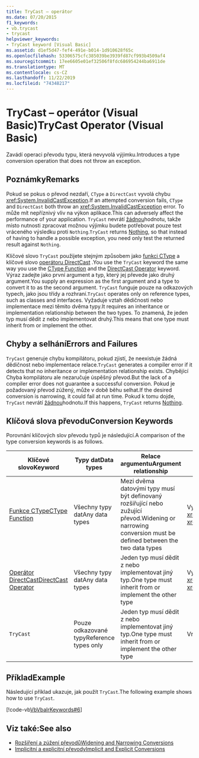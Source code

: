 ```yaml
---
title: TryCast – operátor
ms.date: 07/20/2015
f1_keywords:
- vb.trycast
- trycast
helpviewer_keywords:
- TryCast keyword [Visual Basic]
ms.assetid: d1ef5d47-fef4-491e-b014-1d910628f65c
ms.openlocfilehash: 53306575cfc385039be3939fd87cf993b4509af4
ms.sourcegitcommit: 17ee6605e01ef32506f8fdc686954244ba6911de
ms.translationtype: MT
ms.contentlocale: cs-CZ
ms.lasthandoff: 11/22/2019
ms.locfileid: "74348217"
---
```

# <a name="trycast-operator-visual-basic"></a><span data-ttu-id="57294-102">TryCast – operátor (Visual Basic)</span><span class="sxs-lookup"><span data-stu-id="57294-102">TryCast Operator (Visual Basic)</span></span>
<span data-ttu-id="57294-103">Zavádí operaci převodu typu, která nevyvolá výjimku.</span><span class="sxs-lookup"><span data-stu-id="57294-103">Introduces a type conversion operation that does not throw an exception.</span></span>  
  
## <a name="remarks"></a><span data-ttu-id="57294-104">Poznámky</span><span class="sxs-lookup"><span data-stu-id="57294-104">Remarks</span></span>  
 <span data-ttu-id="57294-105">Pokud se pokus o převod nezdaří, `CType` a `DirectCast` vyvolá chybu <xref:System.InvalidCastException>.</span><span class="sxs-lookup"><span data-stu-id="57294-105">If an attempted conversion fails, `CType` and `DirectCast` both throw an <xref:System.InvalidCastException> error.</span></span> <span data-ttu-id="57294-106">To může mít nepříznivý vliv na výkon aplikace.</span><span class="sxs-lookup"><span data-stu-id="57294-106">This can adversely affect the performance of your application.</span></span> <span data-ttu-id="57294-107">`TryCast` nevrátí [žádnou](../../../visual-basic/language-reference/nothing.md)hodnotu, takže místo nutnosti zpracovat možnou výjimku budete potřebovat pouze test vráceného výsledku proti `Nothing`.</span><span class="sxs-lookup"><span data-stu-id="57294-107">`TryCast` returns [Nothing](../../../visual-basic/language-reference/nothing.md), so that instead of having to handle a possible exception, you need only test the returned result against `Nothing`.</span></span>  
  
 <span data-ttu-id="57294-108">Klíčové slovo `TryCast` použijete stejným způsobem jako [funkci CType](../../../visual-basic/language-reference/functions/ctype-function.md) a klíčové slovo [operátoru DirectCast](../../../visual-basic/language-reference/operators/directcast-operator.md) .</span><span class="sxs-lookup"><span data-stu-id="57294-108">You use the `TryCast` keyword the same way you use the [CType Function](../../../visual-basic/language-reference/functions/ctype-function.md) and the [DirectCast Operator](../../../visual-basic/language-reference/operators/directcast-operator.md) keyword.</span></span> <span data-ttu-id="57294-109">Výraz zadejte jako první argument a typ, který jej převede jako druhý argument.</span><span class="sxs-lookup"><span data-stu-id="57294-109">You supply an expression as the first argument and a type to convert it to as the second argument.</span></span> <span data-ttu-id="57294-110">`TryCast` funguje pouze na odkazových typech, jako jsou třídy a rozhraní.</span><span class="sxs-lookup"><span data-stu-id="57294-110">`TryCast` operates only on reference types, such as classes and interfaces.</span></span> <span data-ttu-id="57294-111">Vyžaduje vztah dědičnosti nebo implementace mezi těmito dvěma typy.</span><span class="sxs-lookup"><span data-stu-id="57294-111">It requires an inheritance or implementation relationship between the two types.</span></span> <span data-ttu-id="57294-112">To znamená, že jeden typ musí dědit z nebo implementovat druhý.</span><span class="sxs-lookup"><span data-stu-id="57294-112">This means that one type must inherit from or implement the other.</span></span>  
  
## <a name="errors-and-failures"></a><span data-ttu-id="57294-113">Chyby a selhání</span><span class="sxs-lookup"><span data-stu-id="57294-113">Errors and Failures</span></span>  
 <span data-ttu-id="57294-114">`TryCast` generuje chybu kompilátoru, pokud zjistí, že neexistuje žádná dědičnost nebo implementace relace.</span><span class="sxs-lookup"><span data-stu-id="57294-114">`TryCast` generates a compiler error if it detects that no inheritance or implementation relationship exists.</span></span> <span data-ttu-id="57294-115">Chybějící Chyba kompilátoru ale nezaručuje úspěšný převod.</span><span class="sxs-lookup"><span data-stu-id="57294-115">But the lack of a compiler error does not guarantee a successful conversion.</span></span> <span data-ttu-id="57294-116">Pokud je požadovaný převod zúžený, může v době běhu selhat.</span><span class="sxs-lookup"><span data-stu-id="57294-116">If the desired conversion is narrowing, it could fail at run time.</span></span> <span data-ttu-id="57294-117">Pokud k tomu dojde, `TryCast` nevrátí [žádnou](../../../visual-basic/language-reference/nothing.md)hodnotu.</span><span class="sxs-lookup"><span data-stu-id="57294-117">If this happens, `TryCast` returns [Nothing](../../../visual-basic/language-reference/nothing.md).</span></span>  
  
## <a name="conversion-keywords"></a><span data-ttu-id="57294-118">Klíčová slova převodu</span><span class="sxs-lookup"><span data-stu-id="57294-118">Conversion Keywords</span></span>  
 <span data-ttu-id="57294-119">Porovnání klíčových slov převodu typů je následující.</span><span class="sxs-lookup"><span data-stu-id="57294-119">A comparison of the type conversion keywords is as follows.</span></span>  
  
|<span data-ttu-id="57294-120">Klíčové slovo</span><span class="sxs-lookup"><span data-stu-id="57294-120">Keyword</span></span>|<span data-ttu-id="57294-121">Typy dat</span><span class="sxs-lookup"><span data-stu-id="57294-121">Data types</span></span>|<span data-ttu-id="57294-122">Relace argumentu</span><span class="sxs-lookup"><span data-stu-id="57294-122">Argument relationship</span></span>|<span data-ttu-id="57294-123">Selhání za běhu</span><span class="sxs-lookup"><span data-stu-id="57294-123">Run-time failure</span></span>|  
|---|---|---|---|  
|[<span data-ttu-id="57294-124">Funkce CType</span><span class="sxs-lookup"><span data-stu-id="57294-124">CType Function</span></span>](../../../visual-basic/language-reference/functions/ctype-function.md)|<span data-ttu-id="57294-125">Všechny typy dat</span><span class="sxs-lookup"><span data-stu-id="57294-125">Any data types</span></span>|<span data-ttu-id="57294-126">Mezi dvěma datovými typy musí být definovaný rozšiřující nebo zužující převod.</span><span class="sxs-lookup"><span data-stu-id="57294-126">Widening or narrowing conversion must be defined between the two data types</span></span>|<span data-ttu-id="57294-127">Vyvolá <xref:System.InvalidCastException></span><span class="sxs-lookup"><span data-stu-id="57294-127">Throws <xref:System.InvalidCastException></span></span>|  
|[<span data-ttu-id="57294-128">Operátor DirectCast</span><span class="sxs-lookup"><span data-stu-id="57294-128">DirectCast Operator</span></span>](../../../visual-basic/language-reference/operators/directcast-operator.md)|<span data-ttu-id="57294-129">Všechny typy dat</span><span class="sxs-lookup"><span data-stu-id="57294-129">Any data types</span></span>|<span data-ttu-id="57294-130">Jeden typ musí dědit z nebo implementovat jiný typ.</span><span class="sxs-lookup"><span data-stu-id="57294-130">One type must inherit from or implement the other type</span></span>|<span data-ttu-id="57294-131">Vyvolá <xref:System.InvalidCastException></span><span class="sxs-lookup"><span data-stu-id="57294-131">Throws <xref:System.InvalidCastException></span></span>|  
|`TryCast`|<span data-ttu-id="57294-132">Pouze odkazované typy</span><span class="sxs-lookup"><span data-stu-id="57294-132">Reference types only</span></span>|<span data-ttu-id="57294-133">Jeden typ musí dědit z nebo implementovat jiný typ.</span><span class="sxs-lookup"><span data-stu-id="57294-133">One type must inherit from or implement the other type</span></span>|<span data-ttu-id="57294-134">Vrátí hodnotu [Nothing](../../../visual-basic/language-reference/nothing.md) .</span><span class="sxs-lookup"><span data-stu-id="57294-134">Returns [Nothing](../../../visual-basic/language-reference/nothing.md)</span></span>|  
  
## <a name="example"></a><span data-ttu-id="57294-135">Příklad</span><span class="sxs-lookup"><span data-stu-id="57294-135">Example</span></span>  
 <span data-ttu-id="57294-136">Následující příklad ukazuje, jak použít `TryCast`.</span><span class="sxs-lookup"><span data-stu-id="57294-136">The following example shows how to use `TryCast`.</span></span>  
  
 [!code-vb[VbVbalrKeywords#6](~/samples/snippets/visualbasic/VS_Snippets_VBCSharp/VbVbalrKeywords/VB/Class1.vb#6)]  
  
## <a name="see-also"></a><span data-ttu-id="57294-137">Viz také:</span><span class="sxs-lookup"><span data-stu-id="57294-137">See also</span></span>

- [<span data-ttu-id="57294-138">Rozšíření a zúžení převodů</span><span class="sxs-lookup"><span data-stu-id="57294-138">Widening and Narrowing Conversions</span></span>](../../../visual-basic/programming-guide/language-features/data-types/widening-and-narrowing-conversions.md)
- [<span data-ttu-id="57294-139">Implicitní a explicitní převody</span><span class="sxs-lookup"><span data-stu-id="57294-139">Implicit and Explicit Conversions</span></span>](../../../visual-basic/programming-guide/language-features/data-types/implicit-and-explicit-conversions.md)
